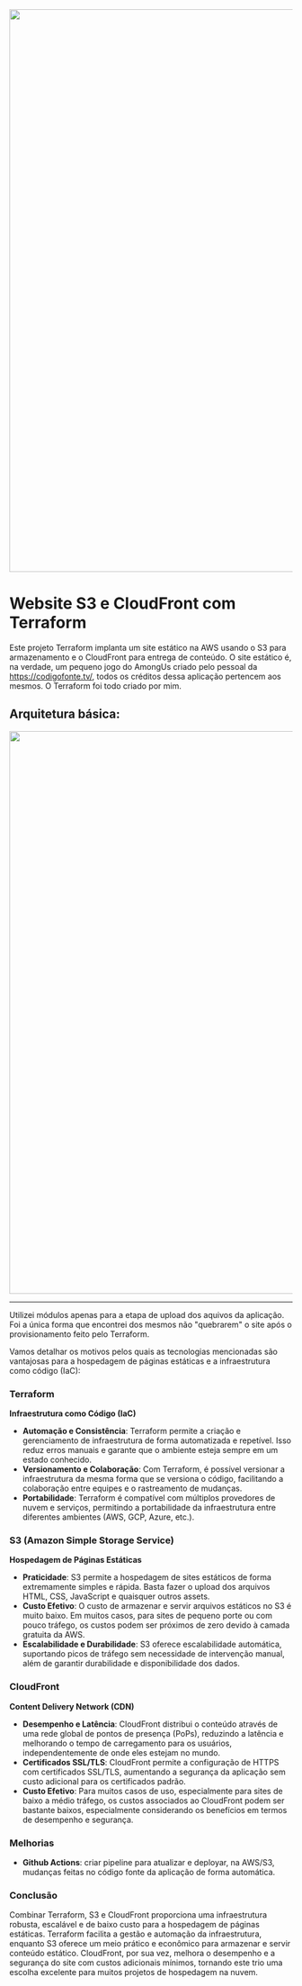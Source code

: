 <img src="https://drive.google.com/uc?export=view&id=1NdAMje_y8jW29H5DWmX6t8gV1Q-AFOci" width="1000">

# Website S3 e CloudFront com Terraform

Este projeto Terraform implanta um site estático na AWS usando o S3 para armazenamento e o CloudFront para entrega de conteúdo. O site estático é, na verdade, um pequeno jogo do AmongUs criado pelo pessoal da https://codigofonte.tv/, todos os créditos dessa aplicação pertencem aos mesmos. O Terraform foi todo criado por mim.

## Arquitetura básica:

<img src="https://drive.google.com/uc?export=view&id=15p6Jj3Zg0dE5TpLkvwwoFoUUKF8i4Dcy" width="1000">

---

Utilizei módulos apenas para a etapa de upload dos aquivos da aplicação. Foi a única forma que encontrei dos mesmos não "quebrarem" o site após o provisionamento feito pelo Terraform.

Vamos detalhar os motivos pelos quais as tecnologias mencionadas são vantajosas para a hospedagem de páginas estáticas e a infraestrutura como código (IaC):

### Terraform

**Infraestrutura como Código (IaC)**
- **Automação e Consistência**: Terraform permite a criação e gerenciamento de infraestrutura de forma automatizada e repetível. Isso reduz erros manuais e garante que o ambiente esteja sempre em um estado conhecido.
- **Versionamento e Colaboração**: Com Terraform, é possível versionar a infraestrutura da mesma forma que se versiona o código, facilitando a colaboração entre equipes e o rastreamento de mudanças.
- **Portabilidade**: Terraform é compatível com múltiplos provedores de nuvem e serviços, permitindo a portabilidade da infraestrutura entre diferentes ambientes (AWS, GCP, Azure, etc.).

### S3 (Amazon Simple Storage Service)

**Hospedagem de Páginas Estáticas**
- **Praticidade**: S3 permite a hospedagem de sites estáticos de forma extremamente simples e rápida. Basta fazer o upload dos arquivos HTML, CSS, JavaScript e quaisquer outros assets.
- **Custo Efetivo**: O custo de armazenar e servir arquivos estáticos no S3 é muito baixo. Em muitos casos, para sites de pequeno porte ou com pouco tráfego, os custos podem ser próximos de zero devido à camada gratuita da AWS.
- **Escalabilidade e Durabilidade**: S3 oferece escalabilidade automática, suportando picos de tráfego sem necessidade de intervenção manual, além de garantir durabilidade e disponibilidade dos dados.

### CloudFront

**Content Delivery Network (CDN)**
- **Desempenho e Latência**: CloudFront distribui o conteúdo através de uma rede global de pontos de presença (PoPs), reduzindo a latência e melhorando o tempo de carregamento para os usuários, independentemente de onde eles estejam no mundo.
- **Certificados SSL/TLS**: CloudFront permite a configuração de HTTPS com certificados SSL/TLS, aumentando a segurança da aplicação sem custo adicional para os certificados padrão.
- **Custo Efetivo**: Para muitos casos de uso, especialmente para sites de baixo a médio tráfego, os custos associados ao CloudFront podem ser bastante baixos, especialmente considerando os benefícios em termos de desempenho e segurança.

### Melhorias
- **Github Actions**: criar pipeline para atualizar e deployar, na AWS/S3, mudanças feitas no código fonte da aplicação de forma automática.

### Conclusão

Combinar Terraform, S3 e CloudFront proporciona uma infraestrutura robusta, escalável e de baixo custo para a hospedagem de páginas estáticas. Terraform facilita a gestão e automação da infraestrutura, enquanto S3 oferece um meio prático e econômico para armazenar e servir conteúdo estático. CloudFront, por sua vez, melhora o desempenho e a segurança do site com custos adicionais mínimos, tornando este trio uma escolha excelente para muitos projetos de hospedagem na nuvem.
